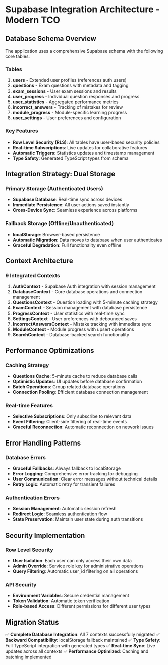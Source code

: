 # Supabase Integration Architecture - Modern TCO

## Database Schema Overview

The application uses a comprehensive Supabase schema with the following core tables:

### Tables

1. **users** - Extended user profiles (references auth.users)
2. **questions** - Exam questions with metadata and tagging
3. **exam_sessions** - User exam sessions and results
4. **user_progress** - Individual question responses and progress
5. **user_statistics** - Aggregated performance metrics
6. **incorrect_answers** - Tracking of mistakes for review
7. **module_progress** - Module-specific learning progress
8. **user_settings** - User preferences and configuration

### Key Features

- **Row Level Security (RLS)**: All tables have user-based security policies
- **Real-time Subscriptions**: Live updates for collaborative features
- **Automatic Triggers**: Statistics updates and timestamp management
- **Type Safety**: Generated TypeScript types from schema

## Integration Strategy: Dual Storage

### Primary Storage (Authenticated Users)

- **Supabase Database**: Real-time sync across devices
- **Immediate Persistence**: All user actions saved instantly
- **Cross-Device Sync**: Seamless experience across platforms

### Fallback Storage (Offline/Unauthenticated)

- **localStorage**: Browser-based persistence
- **Automatic Migration**: Data moves to database when user authenticates
- **Graceful Degradation**: Full functionality even offline

## Context Architecture

### 9 Integrated Contexts

1. **AuthContext** - Supabase Auth integration with session management
2. **DatabaseContext** - Core database operations and connection management
3. **QuestionsContext** - Question loading with 5-minute caching strategy
4. **ExamContext** - Session management with database persistence
5. **ProgressContext** - User statistics with real-time sync
6. **SettingsContext** - User preferences with debounced saves
7. **IncorrectAnswersContext** - Mistake tracking with immediate sync
8. **ModuleContext** - Module progress with upsert operations
9. **SearchContext** - Database-backed search functionality

## Performance Optimizations

### Caching Strategy

- **Questions Cache**: 5-minute cache to reduce database calls
- **Optimistic Updates**: UI updates before database confirmation
- **Batch Operations**: Group related database operations
- **Connection Pooling**: Efficient database connection management

### Real-time Features

- **Selective Subscriptions**: Only subscribe to relevant data
- **Event Filtering**: Client-side filtering of real-time events
- **Graceful Reconnection**: Automatic reconnection on network issues

## Error Handling Patterns

### Database Errors

- **Graceful Fallbacks**: Always fallback to localStorage
- **Error Logging**: Comprehensive error tracking for debugging
- **User Communication**: Clear error messages without technical details
- **Retry Logic**: Automatic retry for transient failures

### Authentication Errors

- **Session Management**: Automatic session refresh
- **Redirect Logic**: Seamless authentication flow
- **State Preservation**: Maintain user state during auth transitions

## Security Implementation

### Row Level Security

- **User Isolation**: Each user can only access their own data
- **Admin Override**: Service role key for administrative operations
- **Query Filtering**: Automatic user_id filtering on all operations

### API Security

- **Environment Variables**: Secure credential management
- **Token Validation**: Automatic token verification
- **Role-based Access**: Different permissions for different user types

## Migration Status

✅ **Complete Database Integration**: All 7 contexts successfully migrated
✅ **Backward Compatibility**: localStorage fallback maintained
✅ **Type Safety**: Full TypeScript integration with generated types
✅ **Real-time Sync**: Live updates across all contexts
✅ **Performance Optimized**: Caching and batching implemented

